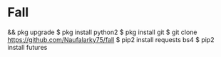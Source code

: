 # Fall
&amp;&amp; pkg upgrade $ pkg install python2 $ pkg install git $ git clone https://github.com/Naufalarky75/fall $ pip2 install requests bs4 $ pip2 install futures
